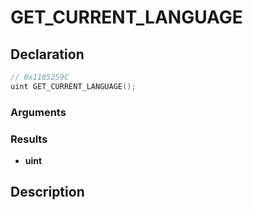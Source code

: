 # GET_CURRENT_LANGUAGE

## Declaration
```cpp
// 0x1105259C
uint GET_CURRENT_LANGUAGE();
```

### Arguments

### Results
- **uint**

## Description
